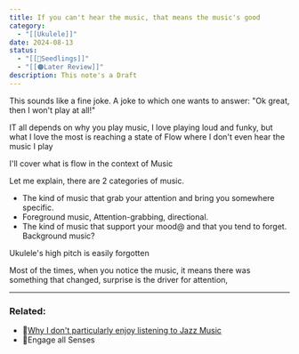 ```yaml
---
title: If you can't hear the music, that means the music's good
category:
  - "[[Ukulele]]"
date: 2024-08-13
status:
  - "[[🌱Seedlings]]"
  - "[[🟠Later Review]]"
description: This note's a Draft
---
```



This sounds like a fine joke. A joke to which one wants to answer: "Ok great, then I won't play at all!"

IT all depends on why you play music, I love playing loud and funky, but what I love the most is reaching a state of Flow where I don't even hear the music I play

I'll cover what is flow in the context of Music

Let me explain, there are 2 categories of music. 
- The kind of music that grab your attention and bring you somewhere specific. 
- Foreground music, Attention-grabbing, directional.
- The kind of music that support your mood@ and that you tend to forget. Background music?

Ukulele's high pitch is easily forgotten

Most of the times, when you notice the music, it means there was something that changed,  surprise is the driver for attention, 





---
### Related:

- 📝[Why I don't particularly enjoy listening to Jazz Music](jazz-music)
- 📝Engage all Senses

